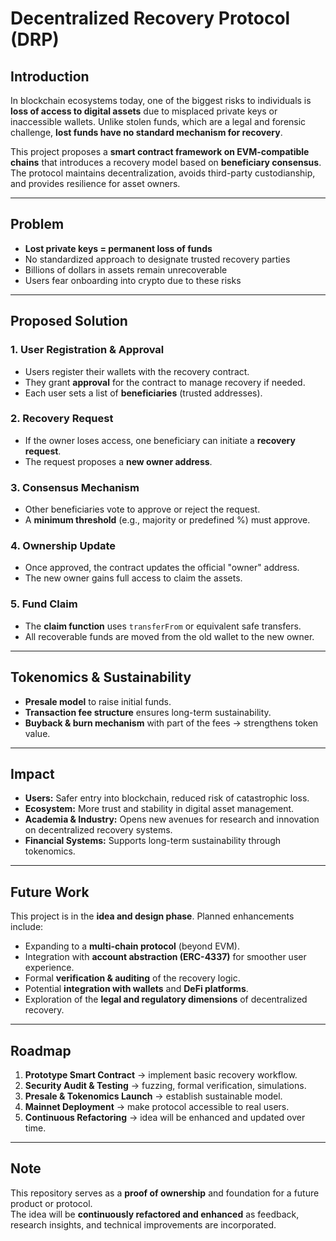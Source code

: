 # Decentralized Recovery Protocol (DRP)

## Introduction
In blockchain ecosystems today, one of the biggest risks to individuals is **loss of access to digital assets** due to misplaced private keys or inaccessible wallets. Unlike stolen funds, which are a legal and forensic challenge, **lost funds have no standard mechanism for recovery**.  

This project proposes a **smart contract framework on EVM-compatible chains** that introduces a recovery model based on **beneficiary consensus**. The protocol maintains decentralization, avoids third-party custodianship, and provides resilience for asset owners.

---

## Problem
- **Lost private keys = permanent loss of funds**  
- No standardized approach to designate trusted recovery parties  
- Billions of dollars in assets remain unrecoverable  
- Users fear onboarding into crypto due to these risks  

---

## Proposed Solution

### 1. User Registration & Approval
- Users register their wallets with the recovery contract.  
- They grant **approval** for the contract to manage recovery if needed.  
- Each user sets a list of **beneficiaries** (trusted addresses).  

### 2. Recovery Request
- If the owner loses access, one beneficiary can initiate a **recovery request**.  
- The request proposes a **new owner address**.  

### 3. Consensus Mechanism
- Other beneficiaries vote to approve or reject the request.  
- A **minimum threshold** (e.g., majority or predefined %) must approve.  

### 4. Ownership Update
- Once approved, the contract updates the official "owner" address.  
- The new owner gains full access to claim the assets.  

### 5. Fund Claim
- The **claim function** uses `transferFrom` or equivalent safe transfers.  
- All recoverable funds are moved from the old wallet to the new owner.  

---

## Tokenomics & Sustainability
- **Presale model** to raise initial funds.  
- **Transaction fee structure** ensures long-term sustainability.  
- **Buyback & burn mechanism** with part of the fees → strengthens token value.  

---

## Impact
- **Users:** Safer entry into blockchain, reduced risk of catastrophic loss.  
- **Ecosystem:** More trust and stability in digital asset management.  
- **Academia & Industry:** Opens new avenues for research and innovation on decentralized recovery systems.  
- **Financial Systems:** Supports long-term sustainability through tokenomics.  

---

## Future Work
This project is in the **idea and design phase**. Planned enhancements include:
- Expanding to a **multi-chain protocol** (beyond EVM).  
- Integration with **account abstraction (ERC-4337)** for smoother user experience.  
- Formal **verification & auditing** of the recovery logic.    
- Potential **integration with wallets** and **DeFi platforms**.  
- Exploration of the **legal and regulatory dimensions** of decentralized recovery.  

---

## Roadmap
1. **Prototype Smart Contract** → implement basic recovery workflow.  
2. **Security Audit & Testing** → fuzzing, formal verification, simulations.  
3. **Presale & Tokenomics Launch** → establish sustainable model.  
4. **Mainnet Deployment** → make protocol accessible to real users.  
5. **Continuous Refactoring** → idea will be enhanced and updated over time.  

---

## Note
This repository serves as a **proof of ownership** and foundation for a future product or protocol.  
The idea will be **continuously refactored and enhanced** as feedback, research insights, and technical improvements are incorporated.    

